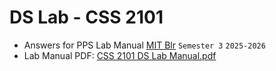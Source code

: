 # DS Lab - CSS 2101
- Answers for PPS Lab Manual [MIT Blr](https://www.manipal.edu/mu/campuses/mahe-bengaluru/academics/institution-list/mitblr.html) `Semester 3` `2025-2026`
- Lab Manual PDF: [CSS 2101 DS Lab Manual.pdf](https://github.com/user-attachments/files/22900446/2025_DS.Lab.Manual.pdf)
